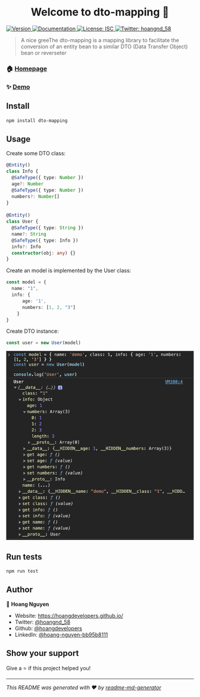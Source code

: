 <h1 align="center">Welcome to dto-mapping 👋</h1>
<p>
  <a href="https://www.npmjs.com/package/dto-mapping" target="_blank">
    <img alt="Version" src="https://img.shields.io/npm/v/dto-mapping.svg">
  </a>
  <a href="https://github.com/hoangdevelopers/dto-mapping" target="_blank">
    <img alt="Documentation" src="https://img.shields.io/badge/documentation-yes-brightgreen.svg" />
  </a>
  <a href="#" target="_blank">
    <img alt="License: ISC" src="https://img.shields.io/badge/License-ISC-yellow.svg" />
  </a>
  <a href="https://twitter.com/hoangnd_58" target="_blank">
    <img alt="Twitter: hoangnd_58" src="https://img.shields.io/twitter/follow/hoangnd\_58.svg?style=social" />
  </a>
</p>

> A nice greeThe dto-mapping is a mapping library to facilitate the conversion of an entity bean to a similar DTO (Data Transfer Object) bean or reverseter

### 🏠 [Homepage](https://github.com/hoangdevelopers/dto-mapping)

### ✨ [Demo](https://github.com/hoangdevelopers/dto-mapping)

## Install

```sh
npm install dto-mapping
```

## Usage

Create some DTO class:
```typescript
@Entity()
class Info {
  @SafeType({ type: Number })
  age?: Number
  @SafeType({ type: Number })
  numbers?: Number[]
}

@Entity()
class User {
  @SafeType({ type: String })
  name?: String
  @SafeType({ type: Info })
  info?: Info
  constructor(obj: any) {}
}
```

Create an model is implemented by the User class:

```typescript
const model = { 
  name: "1", 
  info: { 
      age: '1', 
      numbers: [1, 2, "3"] 
    } 
}
```

Create DTO instance:

```typescript
const user = new User(model)
```

![sample](assets/01.jpg)


## Run tests

```sh
npm run test
```

## Author

👤 **Hoang Nguyen**

* Website: https://hoangdevelopers.github.io/
* Twitter: [@hoangnd\_58](https://twitter.com/hoangnd\_58)
* Github: [@hoangdevelopers](https://github.com/hoangdevelopers)
* LinkedIn: [@hoang-nguyen-bb95b8111](https://linkedin.com/in/hoang-nguyen-bb95b8111)

## Show your support

Give a ⭐️ if this project helped you!

***
_This README was generated with ❤️ by [readme-md-generator](https://github.com/kefranabg/readme-md-generator)_

